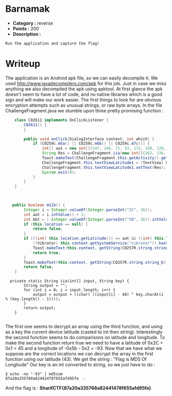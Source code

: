 # Barnamak

- **Category :** reverse
- **Points :** 200
- **Description :**
```
Run the application and capture the flag!
```

# Writeup
The application is an Android apk file, so we can easily decompile it. We used http://www.javadecompilers.com/apk for this job. Just in case we miss anything we also decompiled the apk using apktool.
At first glance the apk doesn't seem to have a lot of code, and no native libraries which is a good sign and will make our work easier. The first things to look for are obvious encryption attempts such as unusual strings, or raw byte arrays. In the file ChallengeFragment.java we stumble upon three pretty promising function :

```java
    class C02611 implements OnClickListener {
        C02611() {
        }

        public void onClick(DialogInterface context, int which) {
            if (C0259c.m5a() || C0259c.m6b() || C0259c.m7c()) {
                int[] aa1 = new int[]{147, 146, 71, 53, 172, 150, 128, 117, 124, 141, 164, 118, 173, 163, 172, 139, 159, 173, 166, 114, 125, 137, 60, 112, 135, 136, 152, 112, 172, 153, 136, TransportMediator.KEYCODE_MEDIA_PAUSE, 151, 172, 175, 79, 134, 136, 75, 116, 135, 115, 135, TransportMediator.KEYCODE_MEDIA_RECORD, 125, 55, 147, 116, 157, 55, 168, TransportMediator.KEYCODE_MEDIA_PLAY, 134, 76, 158, 52, 124, 163, 125, 75, 173, 164, 67, 57};
                String Res = ChallengeFragment.iia(new int[]{162, 136, 133, 131, 68, 141, 119, 68, 169, 160, 49, 68, 171, TransportMediator.KEYCODE_MEDIA_RECORD, 68, 168, 139, 138, 131, 112, 141, 113, 128, 129}, String.valueOf((int) Math.round(ChallengeFragment.this.location.getLatitude())));
                Toast.makeText(ChallengeFragment.this.getActivity().getBaseContext(), Res, 0).show();
                ChallengeFragment.this.textViewLatitude1 = (TextView) ChallengeFragment.this.view.findViewById(C0257R.id.TextView_C);
                ChallengeFragment.this.textViewLatitude1.setText(Res);
                System.exit(0);
            }
        }
    }

 
```

```java
   public boolean m11b() {
        Integer i = Integer.valueOf(Integer.parseInt("2C", 16));
        int aat = i.intValue() + 1;
        int bbt = (-Integer.valueOf(Integer.parseInt("5B", 16)).intValue()) - 2;
        if (this.location == null) {
            return false;
        }
        if (((int) this.location.getLatitude()) == aat && ((int) this.location.getLongitude()) == bbt) {
            ((Vibrator) this.context.getSystemService("vibrator")).hasVibrator();
            Toast.makeText(this.context, getString(C0257R.string.string_a), 0).show();
            return true;
        }
        Toast.makeText(this.context, getString(C0257R.string.string_b), 0).show();
        return false;
    }


```

```
  private static String iia(int[] input, String key) {
        String output = "";
        for (int i = 0; i < input.length; i++) {
            output = output + ((char) ((input[i] - 48) ^ key.charAt(i % (key.length() - 1))));
        }
        return output;
    }


```

The first one seems to decrypt an array using the third function, and using as a key the current device latitude (casted to int then string). Interestingly the second function seems to do comparisons on latitude and longitude. To make the second function return true we need to have a latitude of 0x2C + 0x1 = 45 and a longitude of -0x5b - 0x2 = -93. Now that we have what we suppose are the correct locations we can decrypt the array in the first function using our latitude (43).
We get the string : "Flag is MD5 Of Longtiude"
Our key is an int converted to string, so we just have to do : 
```
$ echo -ne "-93" | md5sum
87a20a335768a82441478f655afd95fe  -
```

And the flag is : **SharifCTF{87a20a335768a82441478f655afd95fe}**
